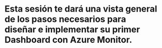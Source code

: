 # Esta sesión te dará una vista general de los pasos necesarios para diseñar e implementar su primer Dashboard con Azure Monitor.
